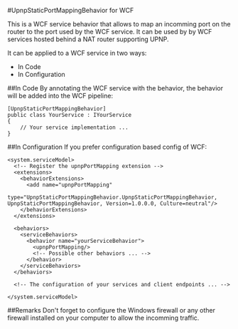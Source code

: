 #UpnpStaticPortMappingBehavior for WCF

This is a WCF service behavior that allows to map an incomming port on the router to the port used by the WCF service. It can be used by by WCF services hosted behind a NAT router supporting UPNP.

It can be applied to a WCF service in two ways:
*   In Code
*   In Configuration

##In Code
By annotating the WCF service with the behavior, the behavior will be added into the WCF pipeline:

```
[UpnpStaticPortMappingBehavior]
public class YourService : IYourService
{
	// Your service implementation ...
}
```

##In Configuration
If you prefer configuration based config of WCF:

```
<system.serviceModel>
  <!-- Register the upnpPortMapping extension -->
  <extensions>
    <behaviorExtensions>
      <add name="upnpPortMapping" 
           type="UpnpStaticPortMappingBehavior.UpnpStaticPortMappingBehavior, UpnpStaticPortMappingBehavior, Version=1.0.0.0, Culture=neutral"/>
    </behaviorExtensions>
  </extensions>
  
  <behaviors>
    <serviceBehaviors>
      <behavior name="yourServiceBehavior">
        <upnpPortMapping/>
		<!-- Possible other behaviors ... -->
      </behavior>
    </serviceBehaviors>
  </behaviors>
  
  <!-- The configuration of your services and client endpoints ... -->

</system.serviceModel>
```

##Remarks
Don't forget to configure the Windows firewall or any other firewall installed on your computer to allow the incomming traffic.